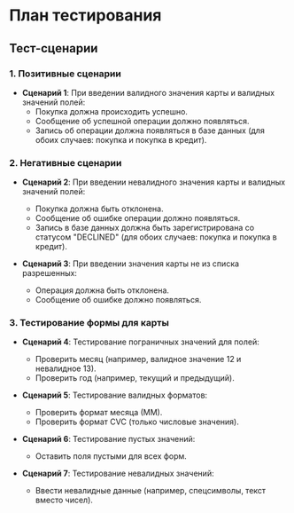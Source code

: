 # План тестирования

## Тест-сценарии

### 1. Позитивные сценарии
- **Сценарий 1**: При введении валидного значения карты и валидных значений полей:
    - Покупка должна происходить успешно.
    - Сообщение об успешной операции должно появляться.
    - Запись об операции должна появляться в базе данных (для обоих случаев: покупка и покупка в кредит).

### 2. Негативные сценарии
- **Сценарий 2**: При введении невалидного значения карты и валидных значений полей:
    - Покупка должна быть отклонена.
    - Сообщение об ошибке операции должно появляться.
    - Запись в базе данных должна быть зарегистрирована со статусом "DECLINED" (для обоих случаев: покупка и покупка в кредит).

- **Сценарий 3**: При введении значения карты не из списка разрешенных:
    - Операция должна быть отклонена.
    - Сообщение об ошибке должно появляться.

### 3. Тестирование формы для карты
- **Сценарий 4**: Тестирование пограничных значений для полей:
    - Проверить месяц (например, валидное значение 12 и невалидное 13).
    - Проверить год (например, текущий и предыдущий).

- **Сценарий 5**: Тестирование валидных форматов:
    - Проверить формат месяца (ММ).
    - Проверить формат CVC (только числовые значения).

- **Сценарий 6**: Тестирование пустых значений:
    - Оставить поля пустыми для всех форм.

- **Сценарий 7**: Тестирование невалидных значений:
    - Ввести невалидные данные (например, спецсимволы, текст вместо чисел).